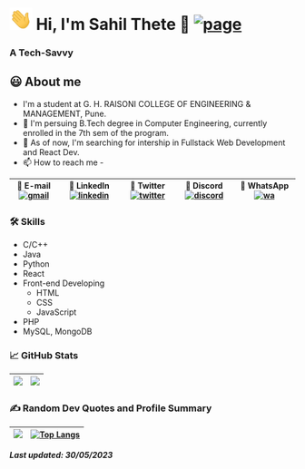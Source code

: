 <!---
SahilThete/SahilThete is a ✨ special ✨ repository because its `README.md` (this file) appears on your GitHub profile.
You can click the Preview link to take a look at your changes.
--->

# <img src="https://raw.githubusercontent.com/ABSphreak/ABSphreak/master/gifs/Hi.gif" width="40px"> Hi, I'm Sahil Thete 🔗 [![page](https://img.shields.io/website?down_color=red&down_message=offline&style=flat-square&up_color=success&up_message=online&url=https%3A%2F%2Fsahilthete.github.io%2F)](https://sahilthete.github.io/) 


### A Tech-Savvy
  
## 😃 About me 

- I'm a student at G. H. RAISONI COLLEGE OF ENGINEERING & MANAGEMENT, Pune.
- 📕 I'm persuing B.Tech degree in Computer Engineering, currently enrolled in the 7th sem of the program.
- 🌱 As of now, I'm searching for intership in Fullstack Web Development and React Dev.
- 📫 How to reach me - 

| 📧 E-mail [![gmail](https://img.shields.io/badge/Sahil%20Thete-0A66C2?style=flat-square&color=white&logo=gmail)](mailto:sahilthete.st@gmail.com) | 💼 LinkedIn [![linkedin](https://img.shields.io/badge/Sahil%20Thete-0A66C2?style=flat-square&logo=linkedin&logoColor=white)](https://www.linkedin.com/in/SahilThete-338242207/) | 💬 Twitter [![twitter](https://img.shields.io/twitter/follow/sahil_thete?color=blue&label=Sahil%20Thete&logo=twitter&style=flat-square)](https://www.twitter.com/sahil_thete/) | 👥 Discord [![discord](https://img.shields.io/discord/871263899180236820?label=ENCORES&labelColor=%235865F2&logo=discord&logoColor=white&style=flat-square)](https://discord.gg/k47bQrx89x) | 📱 WhatsApp [![wa](https://img.shields.io/badge/Sahil%20Thete-0A66C2?style=flat-square&color=white&logo=whatsapp)](https://api.whatsapp.com/send/?phone=918956888839&text=Hey+there%21&type=phone_number) |
| -------------- | -------------- | -------------- | -------------- | -------------- |


### 🛠 Skills
- C/C++
- Java
- Python
- React
- Front-end Developing 
  * HTML
  * CSS
  * JavaScript 
- PHP
- MySQL, MongoDB


###  📈 GitHub Stats

| <!-- <![Sahil's GitHub stats] --> <img src="https://github-readme-stats.vercel.app/api?username=SahilThete&&show_icons=true&count_private=true&theme=github_dark"> | <!--  ![GitHub Streak] --><img src="https://github-readme-streak-stats.herokuapp.com/?user=SahilThete&theme=blueberry_duo"/> | 
| -------------- | -------------- |


 ### ✍️ Random Dev Quotes and Profile Summary
 
| ![](https://quotes-github-readme.vercel.app/api?type=horizontal&theme=dracula) | [![Top Langs](https://github-readme-stats.vercel.app/api/top-langs/?username=SahilThete&theme=github_dark&layout=compact)](https://github.com/SahilThete/github-readme-stats) |
| -------------- | -------------- |

<!-- [![Sahil's github activity graph](https://activity-graph.herokuapp.com/graph?username=SahilThete&theme=react-dark)](https://github.com/ashutosh00710/github-readme-activity-graph) -->


**_Last updated: 30/05/2023_**

<!-- **_[@SahilThete](https://www.github.com/SahilThete)_** -->
